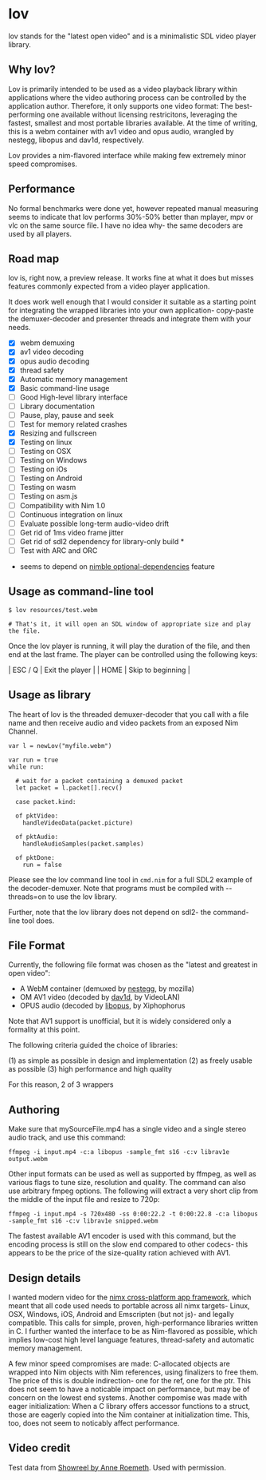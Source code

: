 
lov
===

lov stands for the "latest open video" and is a minimalistic SDL video player library.

Why lov?
--------

Lov is primarily intended to be used as a video playback library within applications where the video authoring process can be controlled by the application author. Therefore, it only supports one video format: The best-performing one available without licensing restricitons, leveraging the fastest, smallest and most portable libraries available. At the time of writing, this is a webm container with av1 video and opus audio, wrangled by nestegg, libopus and dav1d, respectively.

Lov provides a nim-flavored interface while making few extremely minor speed compromises.

Performance
-----------

No formal benchmarks were done yet, however repeated manual measuring seems to indicate that lov performs 30%-50% better than mplayer, mpv or vlc on the same source file. I have no idea why- the same decoders are used by all players.

Road map
--------

lov is, right now, a preview release. It works fine at what it does but misses features commonly expected from a video player application.

It does work well enough that I would consider it suitable as a starting point for integrating the wrapped libraries into your own application- copy-paste the demuxer-decoder and presenter threads and integrate them with your needs.

- [x] webm demuxing
- [x] av1 video decoding
- [x] opus audio decoding
- [x] thread safety
- [x] Automatic memory management
- [x] Basic command-line usage
- [ ] Good High-level library interface
- [ ] Library documentation
- [ ] Pause, play, pause and seek
- [ ] Test for memory related crashes
- [x] Resizing and fullscreen
- [x] Testing on linux
- [ ] Testing on OSX
- [ ] Testing on Windows
- [ ] Testing on iOs
- [ ] Testing on Android
- [ ] Testing on wasm
- [ ] Testing on asm.js
- [ ] Compatibility with Nim 1.0
- [ ] Continuous integration on linux
- [ ] Evaluate possible long-term audio-video drift
- [ ] Get rid of 1ms video frame jitter
- [ ] Get rid of sdl2 dependency for library-only build *
- [ ] Test with ARC and ORC

* seems to depend on [nimble optional-dependencies](https://github.com/nim-lang/nimble/issues/506) feature

Usage as command-line tool
--------------------------

```
$ lov resources/test.webm

# That's it, it will open an SDL window of appropriate size and play the file.
```

Once the lov player is running, it will play the duration of the file, and then end at the last frame. The player can be controlled using the following keys:

| ESC / Q  | Exit the player   |
| HOME     | Skip to beginning |

Usage as library
----------------

The heart of lov is the threaded demuxer-decoder that you call with a file name and then receive audio and video packets from an exposed Nim Channel.

```
var l = newLov("myfile.webm")

var run = true
while run:

  # wait for a packet containing a demuxed packet
  let packet = l.packet[].recv()

  case packet.kind:

  of pktVideo:
    handleVideoData(packet.picture)

  of pktAudio:
    handleAudioSamples(packet.samples)

  of pktDone:
    run = false

```

Please see the lov command line tool in `cmd.nim` for a full SDL2 example of the decoder-demuxer. Note that programs must be compiled with --threads=on to use the lov library.

Further, note that the lov library does not depend on sdl2- the command-line tool does.

File Format
-----------

Currently, the following file format was chosen as the "latest and greatest in open video":

* A WebM container (demuxed by [nestegg](https://github.com/capocasa/nim-nestegg), by mozilla)
* OM AV1 video (decoded by [dav1d](https://github.com/capocasa/nim-dav1d), by VideoLAN)
* OPUS audio (decoded by [libopus](https://github.com/capocasa/nim-opus), by Xiphophorus

Note that AV1 support is unofficial, but it is widely considered only a formality at this point.

The following criteria guided the choice of libraries:

(1) as simple as possible in design and implementation
(2) as freely usable as possible
(3) high performance and high quality

For this reason, 2 of 3 wrappers

Authoring
---------

Make sure that mySourceFile.mp4 has a single video and a single stereo audio track, and use this command:

    ffmpeg -i input.mp4 -c:a libopus -sample_fmt s16 -c:v librav1e output.webm

Other input formats can be used as well as supported by ffmpeg, as well as various flags to tune size, resolution and quality. The command can also use arbitrary fmpeg options. The following will extract a very short clip from the middle
of the input file and resize to 720p:

    ffmpeg -i input.mp4 -s 720x480 -ss 0:00:22.2 -t 0:00:22.8 -c:a libopus -sample_fmt s16 -c:v librav1e snipped.webm

The fastest available AV1 encoder is used with this command, but the encoding process is still on the slow end compared to other codecs- this appears to be the price of the size-quality ration achieved with AV1.

Design details 
---------------

I wanted modern video for the [nimx cross-platform app framework](https://github.com/yglukhov/nimx), which meant that all code used needs to portable across all nimx targets- Linux, OSX, Windows, iOS, Android and Emscripten (but not js)- and legally compatible. This calls for simple, proven, high-performance libraries written in C. I further wanted the interface to be as Nim-flavored as possible, which implies low-cost high level language features, thread-safety and automatic memory management.

A few minor speed compromises are made: C-allocated objects are wrapped into Nim objects with Nim references, using finalizers to free them. The price of this is double indirection- one for the ref, one for the ptr. This does not seem to have a noticable impact on performance, but may be of concern on the lowest end systems. Another compomise was made with eager initialization: When a C library offers accessor functions to a struct, those are eagerly copied into the Nim container at initialization time. This, too, does not seem to noticably affect performance.

Video credit
------------

Test data from [Showreel by Anne Roemeth](https://vimeo.com/292581643). Used with permission.
